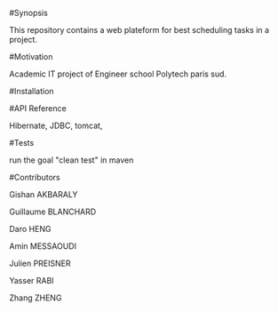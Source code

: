 #Synopsis

This repository contains a web plateform for best scheduling tasks in a project.

#Motivation

Academic IT project of Engineer school Polytech paris sud.

#Installation


#API Reference

Hibernate, JDBC, tomcat, 

#Tests

run the goal "clean test" in maven

#Contributors

Gishan AKBARALY

Guillaume BLANCHARD

Daro HENG

Amin MESSAOUDI

Julien PREISNER

Yasser RABI

Zhang ZHENG
